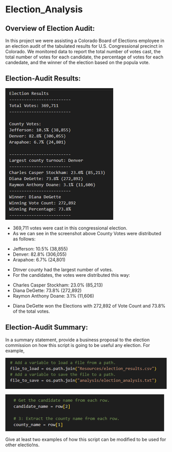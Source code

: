 # Election_Analysis

## Overview of Election Audit:
In this project we were assisting a Colorado Board of Elections employee in an election audit of the tabulated results for U.S. Congressional precinct in Colorado.
We monitored data to report the total number of votes cast, the total number of votes for each candidate, the percentage of votes for each candedate, and the winner of the election based on the popula vote.

## Election-Audit Results:
![pic](https://github.com/ElenaMasarsky/Election_Analysis/blob/main/analysis/election_results.png)
* 369,711 votes were cast in this congressional election.
* As we can see in the screenshot above County Votes were distributed as follows:
- Jefferson: 10.5% (38,855)
- Denver: 82.8% (306,055)
- Arapahoe: 6.7% (24,801)
* Dtnver county had the largest number of votes.
* For the candidates, the votes were distributed this way:
- Charles Casper Stockham: 23.0% (85,213)
- Diana DeGette: 73.8% (272,892)
- Raymon Anthony Doane: 3.1% (11,606)
* Diana DeGette won the Elections with 272,892 of Vote Count and 73.8% of the total votes.

## Election-Audit Summary:
In a summary statement, provide a business proposal to the election commission on how 
this script is going to be useful any election.
For example,

![We can upload any other data in csv-file from any other counties.](https://github.com/ElenaMasarsky/Election_Analysis/blob/main/analysis/csv_file_to_upload.png)

![The script will automatically extract candidates and counties names and colculate all votes and percentages.](https://github.com/ElenaMasarsky/Election_Analysis/blob/main/analysis/extract_names_and_counties.png)




 Give at least two examples of how this script
 can be modified to be used for other electio!ns.